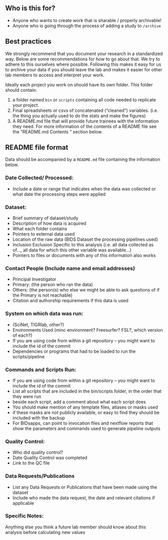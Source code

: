 ## Who is this for?
   - Anyone who wants to create work that is sharable / properly archivable!
   - Anyone who is going through the process of adding a study to `/archive`

## Best practices
We strongly recommend that you document your research in a standardized way. Below are some recommendations for how to go about that. We try to adhere to this ourselves where possible. Following this makes it easy for us to archive your data if you should leave the lab and makes it easier for other lab members to access and interpret your work.

Ideally each project you work on should have its own folder. This folder should contain:
1. a folder named `bin` or `scripts` containing all code needed to replicate your project.
2. Final spreadsheets or csvs of concatenated (“cleaned”) variables. (i.e. the thing you actually used to do the stats and make the figures)
3. A README.md  file that will provide future trainees with the information they need. For more information of the contents of a README file see the “README.md Contents “ section below.

## README file format
Data should be accompanied by a `README.md` file containing the information below.

### Date Collected/ Processed:

* Include a date or range that indicates when the data was collected or what date the processing steps were applied 

### Dataset: 

* Brief summary of dataset/study
* Description of how data is acquired
* What each folder contains 
* Pointers to external data used
* Location of the raw data (BIDS Dataset the processing pipelines used)
* Inclusion Exclusion Specific to this analysis  (i.e. all data collected as of..., all data for which this other variable was available...)
* Pointers to files or documents with any of this information also works

### Contact People (Include name and email addresses) 
* Principal Investigator
* Primary: (the person who ran the data)
* Others: (the person(s) who else we might be able to ask questions of if the Primary is not reachable)
* Citation and authorship requirements if this data is used

### System on which data was run: 
* (SciNet, TIGRlab, other?)
* Environments Used (minc environment? Freesurfer? FSL?, which version of each?)
 * If you are using code from within a git repository – you might want to include the id of the commit
 * Dependencies or programs that had to be loaded to run the scripts/pipeline

### Commands and Scripts Run: 
* If you are using code from within a git repository – you might want to include the id of the commit
* List all scripts that are included in the bin/scripts folder, in the order that they were run
 * beside each script, add a comment about what each script does
* You should make mention of any template files, atlases or masks used 
* if these masks are not publicly available, or easy to find they should be included with the backup
* For BIDsapps, can point to invocation files and nextflow reports that show the parameters and commands used to generate pipeline outputs

### Quality Control:
* Who did quality control?
* Date Quality Control was completed
* Link to the QC file

### Data Requests/Publications
* List any Data Requests or Publications that have been made using the dataset
* Include who made the data request, the date and relevant citations if applicable 

### Specific Notes: 
Anything else you think a future lab member should know about this analysis before calculating new values

